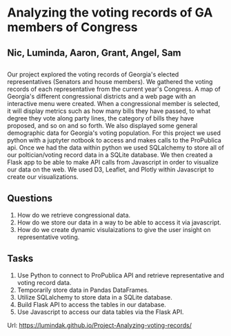 # Analyzing the voting records of GA members of Congress
## Nic, Luminda, Aaron, Grant, Angel, Sam

## 

Our project explored the voting records of Georgia's elected representatives (Senators and house members). We gathered the voting records of each representative from the current year's Congress. A map of Georgia's different congressional districts and a web page with an interactive menu were created. When a congressional member is selected, it will display metrics such as how many bills they have passed, to what degree they vote along party lines, the category of bills they have proposed, and so on and so forth. We also displayed some general demographic data for Georgia's voting population. For this project we used python with a juptyter notbook to access and makes calls to the ProPublica api. Once we had the data within python we used SQLalchemy to store all of our poltician/voting record data in a SQLite database. We then created a Flask app to be able to make API calls from Javascript in order to visualize our data on the web. We used D3, Leaflet, and Plotly within Javascript to create our visualizations. 

## Questions

1. How do we retrieve congressional data.
2. How do we store our data in a way to be able to access it via javascript.
3. How do we create dynamic visulaizations to give the user insight on representative voting.

## Tasks
1. Use Python to connect to ProPublica API and retrieve representative and voting record data.
2. Temporarily store data in Pandas DataFrames.
3. Utilize SQLalchemy to store data in a SQLite database.
4. Build Flask API to access the tables in our database.
5. Use Javascript to access our data tables via the Flask API.



Url: https://lumindak.github.io/Project-Analyzing-voting-records/

